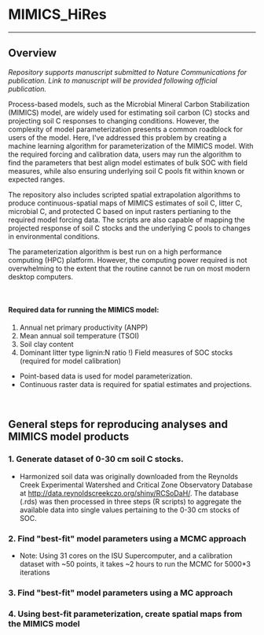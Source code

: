 # MIMICS_HiRes

---


## Overview
*Repository supports manuscript submitted to Nature Communications for publication. Link to manuscript will be provided following official publication.*

Process-based models, such as the Microbial Mineral Carbon Stabilization (MIMICS) model, are widely used for estimating soil carbon (C) stocks and projecting soil C responses to changing conditions. However, the complexity of model parameterization presents a common roadblock for users of the model. Here, I've addressed this problem by creating a machine learning algorithm for parameterization of the MIMICS model. With the required forcing and calibration data, users may run the algorithm to find the parameters that best align model estimates of bulk SOC with field measures, while also ensuring underlying soil C pools fit within known or expected ranges. 

The repository also includes scripted spatial extrapolation algorithms to produce continuous-spatial maps of MIMICS estimates of soil C, litter C, microbial C, and protected C based on input rasters pertianing to the required model forcing data. The scripts are also capable of mapping the projected response of soil C stocks and the underlying C pools to changes in environmental conditions.  

The parameterization algorithm is best run on a high performance computing (HPC) platform. However, the computing power required is not overwhelming to the extent that the routine cannot be run on most modern desktop computers.

</br>

#### Required data for running the MIMICS model:
1) Annual net primary productivity (ANPP)
2) Mean annual soil temperature (TSOI)
3) Soil clay content
4) Dominant litter type lignin:N ratio
!) Field measures of SOC stocks (required for model calibration)

* Point-based data is used for model parameterization. 
* Continuous raster data is required for spatial estimates and projections.

</br>

## General steps for reproducing analyses and MIMICS model products

### 1. Generate dataset of 0-30 cm soil C stocks.

  * Harmonized soil data was originally downloaded from the Reynolds Creek Experimental Watershed and Critical Zone Observatory Database at http://data.reynoldscreekczo.org/shiny/RCSoDaH/. The database (.rds) was then processed in three steps (R scripts) to aggregate the available data into single values pertaining to the 0-30 cm stocks of SOC.

### 2. Find "best-fit" model parameters using a MCMC approach

 * Note: Using 31 cores on the ISU Supercomputer, and a calibration dataset with ~50 points, it takes ~2 hours to run the MCMC for 5000*3 iterations

### 3. Find "best-fit" model parameters using a MC approach

### 4. Using best-fit parameterization, create spatial maps from the MIMICS model 

   
